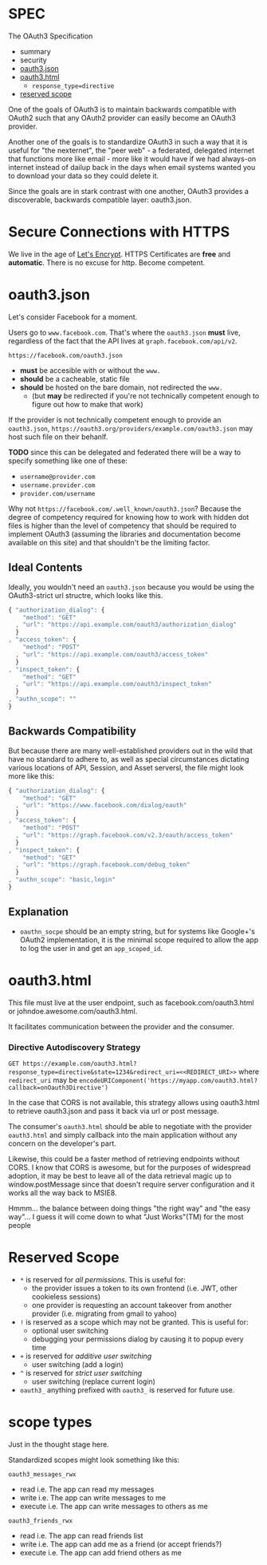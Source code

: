 # SPEC
The OAuth3 Specification

* summary
* security
* [oauth3.json](#oauth3json)
* [oauth3.html](#oauth3html)
  * `response_type=directive`
* [reserved scope](#reserved-scope)

One of the goals of OAuth3 is to maintain backwards compatible with OAuth2 such that any OAuth2 provider can easily become an OAuth3 provider.

Another one of the goals is to standardize OAuth3 in such a way that it is useful for "the nexternet", the "peer web" - a federated, delegated internet that functions more like email - more like it would have if we had always-on internet instead of dailup back in the days when email systems wanted you to download your data so they could delete it.

Since the goals are in stark contrast with one another, OAuth3 provides a discoverable, backwards compatible layer: oauth3.json.

Secure Connections with HTTPS
=============================

We live in the age of [Let's Encrypt](https://letsencrypt.org).
HTTPS Certificates are **free** and **automatic**. There is no excuse for http. Become competent.

oauth3.json
===========

Let's consider Facebook for a moment.

Users go to `www.facebook.com`. That's where the `oauth3.json` **must** live,
regardless of the fact that the API lives at `graph.facebook.com/api/v2`.

`https://facebook.com/oauth3.json`
  * **must** be accesible with or without the `www.`
  * **should** be a cacheable, static file
  * **should** be hosted on the bare domain, not redirected the `www.`
    * (but **may** be redirected if you're not technically competent enough to figure out how to make that work)

If the provider is not technically competent enough to provide an `oauth3.json`, `https://oauth3.org/providers/example.com/oauth3.json` may host such file on their behanlf.

**TODO** since this can be delegated and federated there will be a way to specify something like one of these:
  * `username@provider.com`
  * `username.provider.com`
  * `provider.com/username`

Why not `https://facebook.com/.well_known/oauth3.json`? Because the degree of competency required for knowing how to work with hidden dot files is higher than the level of competency that should be required to implement OAuth3 (assuming the libraries and documentation become available on this site) and that shouldn't be the limiting factor.

Ideal Contents
--------

Ideally, you wouldn't need an `oauth3.json` because you would be using the OAuth3-strict url structre, which looks like this.

```javascript
{ "authorization_dialog": {
    "method": "GET"
  , "url": "https://api.example.com/oauth3/authorization_dialog"
  }
, "access_token": {
    "method": "POST"
  , "url": "https://api.example.com/oauth3/access_token"
  }
, "inspect_token": {
    "method": "GET"
  , "url": "https://api.example.com/oauth3/inspect_token"
  }
, "authn_scope": ""
}
```

Backwards Compatibility
--------

But because there are many well-established providers out in the wild that have no standard to adhere to, as well as special circumstances dictating various locations of API, Session, and Asset serversl, the file might look more like this:

```javascript
{ "authorization_dialog": {
    "method": "GET"
  , "url": "https://www.facebook.com/dialog/oauth"
  }
, "access_token": {
    "method": "POST"
  , "url": "https://graph.facebook.com/v2.3/oauth/access_token"
  }
, "inspect_token": {
    "method": "GET"
  , "url": "https://graph.facebook.com/debug_token"
  }
, "authn_scope": "basic,login"
}
```

Explanation
-----------

* `oauthn_socpe` should be an empty string, but for systems like Google+'s OAuth2 implementation, it is the minimal scope required to allow the app to log the user in and get an `app_scoped_id`.

oauth3.html
===========

This file must live at the user endpoint, such as facebook.com/oauth3.html or johndoe.awesome.com/oauth3.html.

It facilitates communication between the provider and the consumer.

### Directive Autodiscovery Strategy

`GET https://example.com/oauth3.html?response_type=directive&state=1234&redirect_uri=<<REDIRECT_URI>>`
where `redirect_uri` may be `encodeURIComponent('https://myapp.com/oauth3.html?callback=onOauth3Directive')`

In the case that CORS is not available, this strategy allows using oauth3.html to retrieve oauth3.json and pass it back via url or post message.

The consumer's `oauth3.html` should be able to negotiate with the provider `oauth3.html` and simply callback into the main application without any concern on the developer's part.

Likewise, this could be a faster method of retrieving endpoints without CORS. I know that CORS is awesome, but for the purposes of widespread adoption, it may be best to leave all of the data retrieval magic up to window.postMessage since that doesn't require server configuration and it works all the way back to MSIE8.

Hmmm... the balance between doing things "the right way" and "the easy way"... I guess it will come down to what "Just Works"(TM) for the most people

Reserved Scope
==============

* `*` is reserved for *all permissions*. This is useful for:
  * the provider issues a token to its own frontend (i.e. JWT, other cookieless sessions)
  * one provider is requesting an account takeover from another provider (i.e. migrating from gmail to yahoo)
* `!` is reserved as a scope which may not be granted. This is useful for:
  * optional user switching
  * debugging your permissions dialog by causing it to popup every time
* `+` is reserved for *additive user switching*
  * user switching (add a login)
* `^` is reserved for *strict user switching*
  * user switching (replace current login)
* `oauth3_` anything prefixed with `oauth3_` is reserved for future use.

scope types
===========

Just in the thought stage here.

Standardized scopes might look something like this:

`oauth3_messages_rwx`

* read i.e. The app can read my messages
* write i.e. The app can write messages to me
* execute i.e. The app can write messages to others as me

`oauth3_friends_rwx`

* read i.e. The app can read friends list
* write i.e. The app can add me as a friend (or accept friends?)
* execute i.e. The app can add friend others as me
